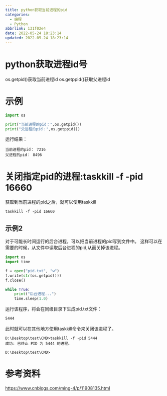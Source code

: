 ```yaml
---
title: python获取当前进程的pid
categories:
  - 编程
  - Python
abbrlink: 131f02e4
date: 2022-05-24 18:23:14
updated: 2022-05-24 18:23:14
---
```

# python获取进程id号
os.getpid()获取当前进程id
os.getppid()获取父进程id
<!-- more -->


# 示例
```py D:\Desktop\test\Python\pid\pidDemo.py
import os

print("当前进程的pid：",os.getpid())
print("父进程的pid：",os.getppid())
```
运行结果：

```
当前进程的pid： 7216
父进程的pid： 8496
```
# 关闭指定pid的进程:taskkill -f -pid 16660
获取到当前进程的pid之后，就可以使用taskkill
```
taskkill -f -pid 16660
```
## 示例2
对于可能长时间运行的后台进程，可以把当前进程的pid写到文件中。
这样可以在需要的时候，从文件中读取后台进程的pid,从而关掉该进程。
```py D:\Desktop\test\Python\pid\pidDemo2.py
import os
import time

f = open("pid.txt", "w")
f.write(str(os.getpid()))
f.close()

while True:
    print("后台进程...")
    time.sleep(1.0)
```
运行该程序，将会在同级目录下生成pid.txt文件：
```txt D:\Desktop\test\Python\pid\pid.txt
5444
```
此时就可以在其他地方使用taskkill命令来关闭该进程了。
```
D:\Desktop\test\CMD>taskkill -f -pid 5444
成功: 已终止 PID 为 5444 的进程。

D:\Desktop\test\CMD>
```

# 参考资料
https://www.cnblogs.com/ming-4/p/11908135.html